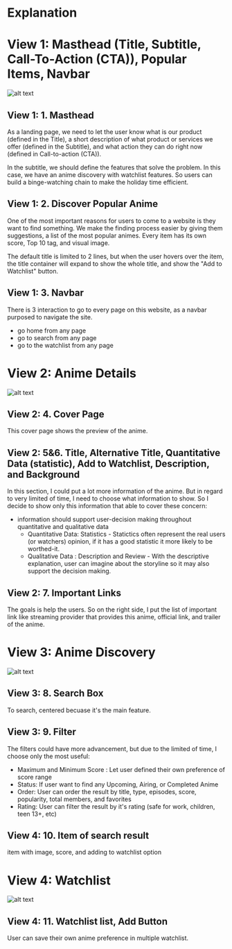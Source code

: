 # Explanation

# View 1: Masthead (Title, Subtitle, Call-To-Action (CTA)), Popular Items, Navbar

![alt text](https://brahmaptr.com/readme/exp1.png)

## View 1: 1. Masthead

As a landing page, we need to let the user know what is our product (defined in the Title), a short description of what product or services we offer (defined in the Subtitle), and what action they can do right now (defined in Call-to-action (CTA)).

In the subtitle, we should define the features that solve the problem. In this case, we have an anime discovery with watchlist features. So users can build a binge-watching chain to make the holiday time efficient.

## View 1: 2. Discover Popular Anime
One of the most important reasons for users to come to a website is they want to find something. We make the finding process easier by giving them suggestions, a list of the most popular animes. Every item has its own score, Top 10 tag, and visual image.

The default title is limited to 2 lines, but when the user hovers over the item, the title container will expand to show the whole title, and show the "Add to Watchlist" button.


## View 1: 3. Navbar
There is 3 interaction to go to every page on this website, as a navbar purposed to navigate the site.
- go home from any page
- go to search from any page
- go to the watchlist from any page


# View 2: Anime Details

![alt text](https://brahmaptr.com/readme/exp2.png)

## View 2: 4. Cover Page
This cover page shows the preview of the anime.

## View 2: 5&6. Title, Alternative Title, Quantitative Data (statistic), Add to Watchlist, Description, and Background
In this section, I could put a lot more information of the anime. But in regard to very limited of time, I need to choose what information to show. So I decide to show only this information that able to cover these concern:
- information should support user-decision making throughout quantitative and qualitative data
  - Quantitative Data: Statistics -
    Statictics often represent the real users (or watchers) opinion, if it has a good statistic it more likely to be worthed-it.
  - Qualitative Data : Description and Review -
    With the descriptive explanation, user can imagine about the storyline so it may also support the decision making.
   
## View 2: 7. Important Links
The goals is help the users. So on the right side, I put the list of important link like streaming provider that provides this anime, official link, and trailer of the anime.

# View 3: Anime Discovery

![alt text](https://brahmaptr.com/readme/exp3.png)

## View 3: 8. Search Box
To search, centered becuase it's the main feature.

## View 3: 9. Filter
The filters could have more advancement, but due to the limited of time, I choose only the most useful:
- Maximum and Minimum Score : Let user defined their own preference of score range
- Status: If user want to find any Upcoming, Airing, or Completed Anime
- Order: User can order the result by title, type, episodes, score, popularity, total members, and favorites
- Rating: User can filter the result by it's rating (safe for work, children, teen 13+, etc)

## View 4: 10. Item of search result
item with image, score, and adding to watchlist option


# View 4: Watchlist

![alt text](https://brahmaptr.com/readme/exp4.png)

## View 4: 11. Watchlist list, Add Button

User can save their own anime preference in multiple watchlist.

